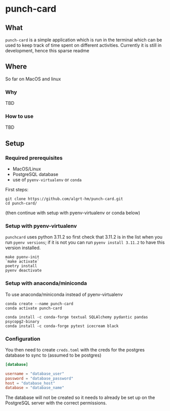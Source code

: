 # punch-card

## What

`punch-card` is a simple application which is run in the terminal which can be used to keep track of time spent on different activities. Currently it is still in development, hence this sparse readme

## Where

So far on MacOS and linux

### Why

TBD

### How to use

TBD

## Setup

### Required prerequisites

- MacOS/Linux
- PostgreSQL database
- use of `pyenv-virtualenv` or `conda`

First steps:

``` shell
git clone https://github.com/algrt-hm/punch-card.git
cd punch-card/
```

(then continue with setup with pyenv-virtualenv or conda below)

### Setup with pyenv-virtualenv

`punchcard` uses python 3.11.2 so first check that 3.11.2 is in the list when you run `pyenv versions`; if it is not you can run `pyenv install 3.11.2` to have this version installed.

``` shell
make pyenv-init
`make activate`
poetry install
pyenv deactivate
```

### Setup with anaconda/miniconda

To use anaconda/miniconda instead of pyenv-virtualenv

``` shell
conda create --name punch-card
conda activate punch-card

conda install -c conda-forge textual SQLAlchemy pydantic pandas psycopg2-binary
conda install -c conda-forge pytest icecream black
```

### Configuration

You then need to create `creds.toml` with the creds for the postgres database to sync to (assumed to be postgres)

``` toml
[database]

username = "database_user"
password = "database_password"
host = "database_host"
database = "database_name"
```

The database will not be created so it needs to already be set up on the PostgreSQL server with the correct permissions.
